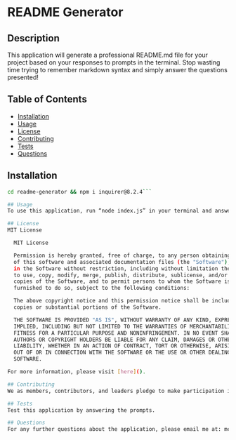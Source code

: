 # README Generator 
  
  ## Description
  This application will generate a professional README.md file for your project based on your responses to prompts in the terminal. Stop wasting time trying to remember markdown syntax and simply answer the questions presented!

  ## Table of Contents
  * [Installation](#installation)
  * [Usage](#usage)
  * [License](#license)
  * [Contributing](#contributing)
  * [Tests](#tests)
  * [Questions](#questions)
  
  ## Installation
  ```bash 
cd readme-generator && npm i inquirer@8.2.4```

  ## Usage
  To use this application, run “node index.js” in your terminal and answer the questions presented. The application will create a README.md file in your repo based on your answers.
  
  ## License
  MIT License
  
    MIT License

    Permission is hereby granted, free of charge, to any person obtaining a copy
    of this software and associated documentation files (the "Software"), to deal
    in the Software without restriction, including without limitation the rights
    to use, copy, modify, merge, publish, distribute, sublicense, and/or sell
    copies of the Software, and to permit persons to whom the Software is
    furnished to do so, subject to the following conditions:

    The above copyright notice and this permission notice shall be included in all
    copies or substantial portions of the Software.

    THE SOFTWARE IS PROVIDED "AS IS", WITHOUT WARRANTY OF ANY KIND, EXPRESS OR
    IMPLIED, INCLUDING BUT NOT LIMITED TO THE WARRANTIES OF MERCHANTABILITY,
    FITNESS FOR A PARTICULAR PURPOSE AND NONINFRINGEMENT. IN NO EVENT SHALL THE
    AUTHORS OR COPYRIGHT HOLDERS BE LIABLE FOR ANY CLAIM, DAMAGES OR OTHER
    LIABILITY, WHETHER IN AN ACTION OF CONTRACT, TORT OR OTHERWISE, ARISING FROM,
    OUT OF OR IN CONNECTION WITH THE SOFTWARE OR THE USE OR OTHER DEALINGS IN THE
    SOFTWARE.

  For more information, please visit [here]().

  ## Contributing
  We as members, contributors, and leaders pledge to make participation in our community a harassment-free experience for everyone, regardless of age, body size, visible or invisible disability, ethnicity, sex characteristics, gender identity and expression, level of experience, education, socio-economic status, nationality, personal appearance, race, caste, color, religion, or sexual identity and orientation. We pledge to act and interact in ways that contribute to an open, welcoming, diverse, inclusive, and healthy community.

  ## Tests
  Test this application by answering the prompts.

  ## Questions
  For any further questions about the application, please email me at: mccoy.did@gmail.com. Visit my [GitHub Profile](https://github.com/mccoydidericksen) to see my other projects.
